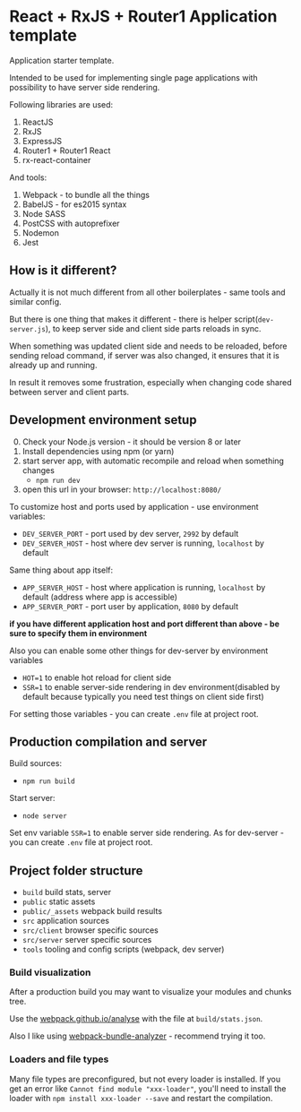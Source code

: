 React + RxJS + Router1 Application template
========================

Application starter template.

Intended to be used for implementing single page applications with possibility to have server side rendering. 
 
Following libraries are used:

1. ReactJS
2. RxJS
3. ExpressJS
4. Router1 + Router1 React
5. rx-react-container

And tools:

1. Webpack - to bundle all the things
2. BabelJS - for es2015 syntax 
3. Node SASS 
4. PostCSS with autoprefixer
5. Nodemon
6. Jest

## How is it different?

Actually it is not much different from all other boilerplates - same tools and similar config.

But there is one thing that makes it different - there is helper script(`dev-server.js`),
to keep server side and client side parts reloads in sync. 

When something was updated client side and needs to be reloaded, before sending reload command,
if server was also changed, it ensures that it is already up and running.

In result it removes some frustration, especially when changing code shared between server and client parts.

## Development environment setup

0. Check your Node.js version - it should be version 8 or later
1. Install dependencies using npm (or yarn)
2. start server app, with automatic recompile and reload when something changes
    - `npm run dev`
3. open this url in your browser: `http://localhost:8080/`

To customize host and ports used by application - use environment variables:

- `DEV_SERVER_PORT` - port used by dev server, `2992` by default
- `DEV_SERVER_HOST` - host where dev server is running, `localhost` by default

Same thing about app itself:

- `APP_SERVER_HOST` - host where application is running, `localhost` by default (address where app is accessible) 
- `APP_SERVER_PORT` - port user by application, `8080` by default

**if you have different application host and port different than above - be sure to specify them in environment**

Also you can enable some other things for dev-server by environment variables
 
- `HOT=1` to enable hot reload for client side  
- `SSR=1` to enable server-side rendering in dev environment(disabled by default because typically you need test things on client side first)

For setting those variables - you can create `.env` file at project root.

## Production compilation and server

Build sources:

- `npm run build`

Start server:

- `node server`

Set env variable `SSR=1` to enable server side rendering.
As for dev-server - you can create `.env` file at project root.

## Project folder structure

 - `build` build stats, server
 - `public` static assets
 - `public/_assets` webpack build results
 - `src` application sources
 - `src/client` browser specific sources
 - `src/server` server specific sources
 - `tools` tooling and config scripts (webpack, dev server)

### Build visualization

After a production build you may want to visualize your modules and chunks tree.

Use the [webpack.github.io/analyse](http://webpack.github.io/analyse/) with the file at `build/stats.json`.

Also I like using [webpack-bundle-analyzer](https://github.com/th0r/webpack-bundle-analyzer) - recommend trying it too.


### Loaders and file types

Many file types are preconfigured, but not every loader is installed. If you get an error like `Cannot find module "xxx-loader"`, you'll need to install the loader with `npm install xxx-loader --save` and restart the compilation.

